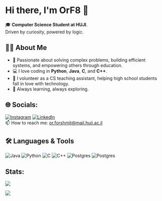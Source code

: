 # Hi there, I'm OrF8 👋
🎓 **Computer Science Student at HUJI**.<br>
Driven by curiosity, powered by logic.


## 👨‍💻 About Me
- 🧠 Passionate about solving complex problems, building efficient systems, and empowering others through education.
- 💻 I love coding in **Python**, **Java**, **C**, and **C++**.
- 🙌 I volunteer as a CS teaching assistant, helping high school students fall in love with technology.
- 🌱 Always learning, always exploring.

## 🌐 Socials:
[![Instagram](https://img.shields.io/badge/Instagram-%23E4405F.svg?logo=Instagram&logoColor=white)](https://instagram.com/or_forshmit) [![LinkedIn](https://img.shields.io/badge/LinkedIn-%230077B5.svg?logo=linkedin&logoColor=white)](https://linkedin.com/in/or-forshmit)
<br>📫 How to reach me: or.forshmit@mail.huji.ac.il

## 🛠️ Languages & Tools
![Java](https://img.shields.io/badge/java-%23ED8B00.svg?style=for-the-badge&logo=openjdk&logoColor=white) ![Python](https://img.shields.io/badge/python-3670A0?style=for-the-badge&logo=python&logoColor=ffdd54) ![C](https://img.shields.io/badge/c-%2300599C.svg?style=for-the-badge&logo=c&logoColor=white) ![C++](https://img.shields.io/badge/c++-%2300599C.svg?style=for-the-badge&logo=c%2B%2B&logoColor=white)
![Postgres](https://img.shields.io/badge/postgres-%23316192.svg?style=for-the-badge&logo=postgresql&logoColor=white)
![Postgres](https://camo.githubusercontent.com/01dad965dcdfd8f4140417195b1b92f32d22449b2671e2723afdfcaea9161974/68747470733a2f2f696d672e736869656c64732e696f2f62616467652f53514c2d2532333037343035652e7376673f7374796c653d666f722d7468652d6261646765266c6f676f3d73716c697465266c6f676f436f6c6f723d7768697465)
## Stats:
![](https://github-readme-stats-orf8s-projects.vercel.app/api/top-langs/?username=OrF8&theme=dark&hide_border=true&include_all_commits=true&count_private=true&layout=compact)


[![](https://visitcount.itsvg.in/api?id=OrF8&icon=0&color=0)](https://visitcount.itsvg.in)


<!---
OrF8/OrF8 is a ✨ special ✨ repository because its `README.md` (this file) appears on your GitHub profile.
You can click the Preview link to take a look at your changes.
--->
